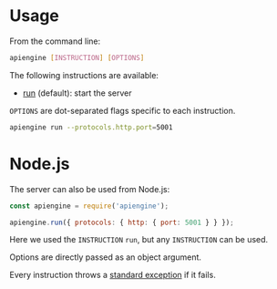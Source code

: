# Usage

From the command line:

```bash
apiengine [INSTRUCTION] [OPTIONS]
```

The following instructions are available:
  - [run](run.md) (default): start the server

`OPTIONS` are dot-separated flags specific to each instruction.

```bash
apiengine run --protocols.http.port=5001
```

# Node.js

The server can also be used from Node.js:

<!-- eslint-disable strict, no-undef -->
```javascript
const apiengine = require('apiengine');

apiengine.run({ protocols: { http: { port: 5001 } } });
```

Here we used the `INSTRUCTION` `run`, but any `INSTRUCTION` can be used.

Options are directly passed as an object argument.

Every instruction throws a [standard exception](error.md#exceptions) if it
fails.
